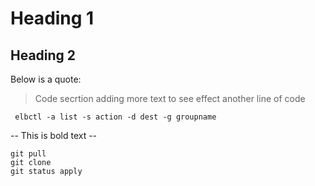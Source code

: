 # Heading 1

## Heading 2
Below is a quote:
> Code secrtion adding more text to see effect
> another line of code


` elbctl -a list -s action -d dest -g groupname`

-- This is bold text --

```
git pull
git clone
git status apply
```


